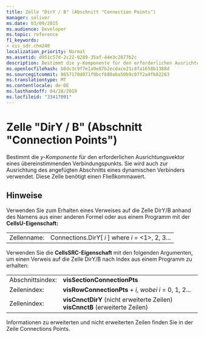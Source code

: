 ```yaml
---
title: Zelle "DirY / B" (Abschnitt "Connection Points")
manager: soliver
ms.date: 03/09/2015
ms.audience: Developer
ms.topic: reference
f1_keywords:
- vis_sdr.chm240
localization_priority: Normal
ms.assetid: d951c57d-2c22-0289-35af-44e3c2877b2c
description: Bestimmt die y-Komponente für den erforderlichen Ausrichtungsvektor eines übereinstimmenden Verbindungspunkts. Sie wird auch zur Ausrichtung des angefügten Abschnitts eines dynamischen Verbinders verwendet. Diese Zelle akzeptiert einen Fließkommawert.
ms.openlocfilehash: b0dc3c9f7e1a9e87b2ecdace21c8fa1658b1388d
ms.sourcegitcommit: 8657170d071f9bcf680aba50b9c07f2a4fb82283
ms.translationtype: MT
ms.contentlocale: de-DE
ms.lasthandoff: 04/28/2019
ms.locfileid: "33417091"
---
```

# <a name="diry--b-cell-connection-points-section"></a>Zelle "DirY / B" (Abschnitt "Connection Points")

Bestimmt die  *y-Komponente*  für den erforderlichen Ausrichtungsvektor eines übereinstimmenden Verbindungspunkts. Sie wird auch zur Ausrichtung des angefügten Abschnitts eines dynamischen Verbinders verwendet. Diese Zelle benötigt einen Fließkommawert. 
  
## <a name="remarks"></a>Hinweise

Verwenden Sie zum Erhalten eines Verweises auf die Zelle DirY/B anhand des Namens aus einer anderen Formel oder aus einem Programm mit der **CellsU-Eigenschaft:** 
  
|||
|:-----|:-----|
|Zellenname:  <br/> |Connections.DirY[ *i*  ] where  *i*  = <1>, 2, 3...  <br/> |
   
Verwenden Sie die **CellsSRC-Eigenschaft** mit den folgenden Argumenten, um einen Verweis auf die Zelle DirY/B nach Index aus einem Programm zu erhalten: 
  
|||
|:-----|:-----|
|Abschnittsindex:  <br/> |**visSectionConnectionPts** <br/> |
|Zeilenindex:  <br/> |**visRowConnectionPts**  +   *i,* *wobei i* = 0, 1, 2...  <br/> |
|Zellenindex:  <br/> |**visCnnctDirY** (nicht erweiterte Zeilen)           **visCnnctB** (erweiterte Zeilen)  <br/> |
   
Informationen zu erweiterten und nicht erweiterten Zeilen finden Sie in der Zeile Connections Points.
  

